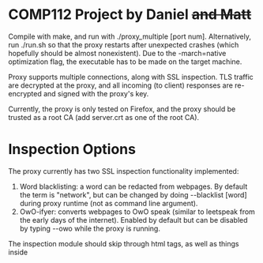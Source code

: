 # COMP112 Project by Daniel ~~and Matt~~ #
 
 Compile with make, and run with ./proxy_multiple [port num]. Alternatively, run ./run.sh so that the proxy restarts after unexpected crashes (which hopefully should be almost nonexistent).
 Due to the -march=native optimization flag, the executable has to be made on the target machine.
 
 
 Proxy supports multiple connections, along with SSL inspection. TLS traffic are decrypted at the proxy, and all incoming (to client) responses are re-encrypted and signed with the proxy's key.
 
 Currently, the proxy is only tested on Firefox, and the proxy should be trusted as a root CA (add server.crt as one of the root CA). 
 
 # Inspection Options #
 The proxy currently has two SSL inspection functionality implemented:
 1. Word blacklisting: a word can be redacted from webpages. By default the term is "network", but can be changed by doing --blacklist [word] during proxy runtime (not as command line argument).
 2. OwO-ifyer: converts webpages to OwO speak (similar to leetspeak from the early days of the internet). Enabled by default but can be disabled by typing --owo while the proxy is running.
 
The inspection module should skip through html tags, as well as things inside <script> and <style>, but this hasn't been tested thoroughly (Wikipedia works fine though).
